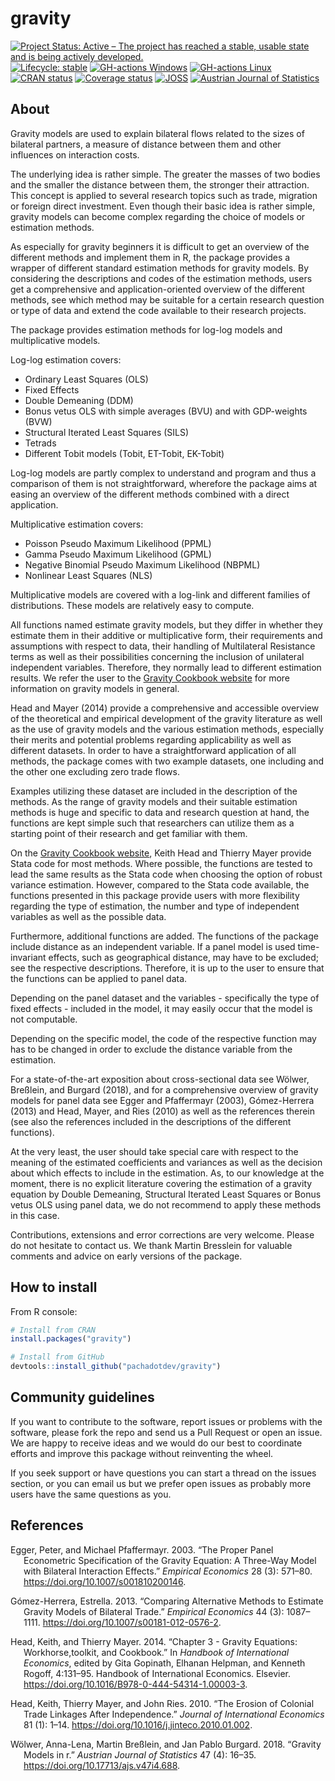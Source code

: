 
# gravity

[![Project Status: Active – The project has reached a stable, usable
state and is being actively
developed.](https://www.repostatus.org/badges/latest/active.svg)](https://www.repostatus.org/#active)
[![Lifecycle:
stable](https://img.shields.io/badge/lifecycle-stable-brightgreen.svg)](https://www.tidyverse.org/lifecycle/#stable)
[![GH-actions
Windows](https://github.com/pachadotdev/gravity/workflows/check-windows/badge.svg)](https://github.com/pachadotdev/gravity/actions)
[![GH-actions
Linux](https://github.com/pachadotdev/gravity/workflows/check-linux/badge.svg)](https://github.com/pachadotdev/gravity/actions)
[![CRAN
status](https://www.r-pkg.org/badges/version/gravity)](https://cran.r-project.org/package=gravity)
[![Coverage
status](https://codecov.io/gh/pachadotdev/gravity/branch/master/graph/badge.svg)](https://codecov.io/github/pachadotdev/gravity?branch=master)
[![JOSS](http://joss.theoj.org/papers/10.21105/joss.01038/status.svg)](https://doi.org/10.21105/joss.01038)
[![Austrian Journal of
Statistics](https://zenodo.org/badge/doi/10.17713/ajs.v47i4.688.svg)](https://doi.org/10.17713/ajs.v47i4.688)

## About

Gravity models are used to explain bilateral flows related to the sizes
of bilateral partners, a measure of distance between them and other
influences on interaction costs.

The underlying idea is rather simple. The greater the masses of two
bodies and the smaller the distance between them, the stronger their
attraction. This concept is applied to several research topics such as
trade, migration or foreign direct investment. Even though their basic
idea is rather simple, gravity models can become complex regarding the
choice of models or estimation methods.

As especially for gravity beginners it is difficult to get an overview
of the different methods and implement them in R, the package provides a
wrapper of different standard estimation methods for gravity models. By
considering the descriptions and codes of the estimation methods, users
get a comprehensive and application-oriented overview of the different
methods, see which method may be suitable for a certain research
question or type of data and extend the code available to their research
projects.

The package provides estimation methods for log-log models and
multiplicative models.

Log-log estimation covers:

-   Ordinary Least Squares (OLS)
-   Fixed Effects
-   Double Demeaning (DDM)
-   Bonus vetus OLS with simple averages (BVU) and with GDP-weights
    (BVW)
-   Structural Iterated Least Squares (SILS)
-   Tetrads
-   Different Tobit models (Tobit, ET-Tobit, EK-Tobit)

Log-log models are partly complex to understand and program and thus a
comparison of them is not straightforward, wherefore the package aims at
easing an overview of the different methods combined with a direct
application.

Multiplicative estimation covers:

-   Poisson Pseudo Maximum Likelihood (PPML)
-   Gamma Pseudo Maximum Likelihood (GPML)
-   Negative Binomial Pseudo Maximum Likelihood (NBPML)
-   Nonlinear Least Squares (NLS)

Multiplicative models are covered with a log-link and different families
of distributions. These models are relatively easy to compute.

All functions named estimate gravity models, but they differ in whether
they estimate them in their additive or multiplicative form, their
requirements and assumptions with respect to data, their handling of
Multilateral Resistance terms as well as their possibilities concerning
the inclusion of unilateral independent variables. Therefore, they
normally lead to different estimation results. We refer the user to the
[Gravity Cookbook website](https://sites.google.com/site/hiegravity/)
for more information on gravity models in general.

Head and Mayer (2014) provide a comprehensive and accessible overview of
the theoretical and empirical development of the gravity literature as
well as the use of gravity models and the various estimation methods,
especially their merits and potential problems regarding applicability
as well as different datasets. In order to have a straightforward
application of all methods, the package comes with two example datasets,
one including and the other one excluding zero trade flows.

Examples utilizing these dataset are included in the description of the
methods. As the range of gravity models and their suitable estimation
methods is huge and specific to data and research question at hand, the
functions are kept simple such that researchers can utilize them as a
starting point of their research and get familiar with them.

On the [Gravity Cookbook
website](https://sites.google.com/site/hiegravity/), Keith Head and
Thierry Mayer provide Stata code for most methods. Where possible, the
functions are tested to lead the same results as the Stata code when
choosing the option of robust variance estimation. However, compared to
the Stata code available, the functions presented in this package
provide users with more flexibility regarding the type of estimation,
the number and type of independent variables as well as the possible
data.

Furthermore, additional functions are added. The functions of the
package include distance as an independent variable. If a panel model is
used time-invariant effects, such as geographical distance, may have to
be excluded; see the respective descriptions. Therefore, it is up to the
user to ensure that the functions can be applied to panel data.

Depending on the panel dataset and the variables - specifically the type
of fixed effects - included in the model, it may easily occur that the
model is not computable.

Depending on the specific model, the code of the respective function may
has to be changed in order to exclude the distance variable from the
estimation.

For a state-of-the-art exposition about cross-sectional data see Wölwer,
Breßlein, and Burgard (2018), and for a comprehensive overview of
gravity models for panel data see Egger and Pfaffermayr (2003),
Gómez-Herrera (2013) and Head, Mayer, and Ries (2010) as well as the
references therein (see also the references included in the descriptions
of the different functions).

At the very least, the user should take special care with respect to the
meaning of the estimated coefficients and variances as well as the
decision about which effects to include in the estimation. As, to our
knowledge at the moment, there is no explicit literature covering the
estimation of a gravity equation by Double Demeaning, Structural
Iterated Least Squares or Bonus vetus OLS using panel data, we do not
recommend to apply these methods in this case.

Contributions, extensions and error corrections are very welcome. Please
do not hesitate to contact us. We thank Martin Bresslein for valuable
comments and advice on early versions of the package.

## How to install

From R console:

``` r
# Install from CRAN
install.packages("gravity")

# Install from GitHub
devtools::install_github("pachadotdev/gravity")
```

## Community guidelines

If you want to contribute to the software, report issues or problems
with the software, please fork the repo and send us a Pull Request or
open an issue. We are happy to receive ideas and we would do our best to
coordinate efforts and improve this package without reinventing the
wheel.

If you seek support or have questions you can start a thread on the
issues section, or you can email us but we prefer open issues as
probably more users have the same questions as you.

## References

<div id="refs" class="references csl-bib-body hanging-indent">

<div id="ref-Egger2003" class="csl-entry">

Egger, Peter, and Michael Pfaffermayr. 2003. “The Proper Panel
Econometric Specification of the Gravity Equation: A Three-Way Model
with Bilateral Interaction Effects.” *Empirical Economics* 28 (3):
571–80. <https://doi.org/10.1007/s001810200146>.

</div>

<div id="ref-Gomez-Herrera2013" class="csl-entry">

Gómez-Herrera, Estrella. 2013. “Comparing Alternative Methods to
Estimate Gravity Models of Bilateral Trade.” *Empirical Economics* 44
(3): 1087–1111. <https://doi.org/10.1007/s00181-012-0576-2>.

</div>

<div id="ref-Head2014" class="csl-entry">

Head, Keith, and Thierry Mayer. 2014. “Chapter 3 - Gravity Equations:
Workhorse,toolkit, and Cookbook.” In *Handbook of International
Economics*, edited by Gita Gopinath, Elhanan Helpman, and Kenneth
Rogoff, 4:131–95. Handbook of International Economics. Elsevier.
<https://doi.org/10.1016/B978-0-444-54314-1.00003-3>.

</div>

<div id="ref-Head2010" class="csl-entry">

Head, Keith, Thierry Mayer, and John Ries. 2010. “The Erosion of
Colonial Trade Linkages After Independence.” *Journal of International
Economics* 81 (1): 1–14.
<https://doi.org/10.1016/j.jinteco.2010.01.002>.

</div>

<div id="ref-WoelwerBressleinBurgard2018" class="csl-entry">

Wölwer, Anna-Lena, Martin Breßlein, and Jan Pablo Burgard. 2018.
“Gravity Models in r.” *Austrian Journal of Statistics* 47 (4): 16–35.
<https://doi.org/10.17713/ajs.v47i4.688>.

</div>

</div>
